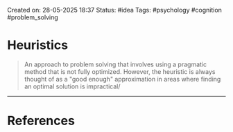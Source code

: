 Created on: 28-05-2025 18:37
Status: #idea
Tags: #psychology #cognition #problem_solving
# Heuristics
> An approach to problem solving that involves using a pragmatic method that is not fully optimized. However, the heuristic is always thought of as a "good enough" approximation in areas where finding an optimal solution is impractical/




-----------------
# References